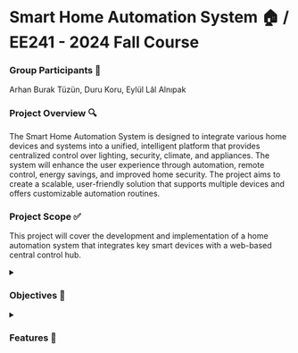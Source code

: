 # Smart Home Automation System 🏠 / EE241 - 2024 Fall Course #

### Group Participants 👥 ###
Arhan Burak Tüzün, Duru Koru, Eylül Lâl Alnıpak

### Project Overview 🔍 ###
The Smart Home Automation System is designed to integrate various home devices and systems into a unified, intelligent platform that provides centralized control over lighting, security, climate, and appliances. The system will enhance the user experience through automation, remote control, energy savings, and improved home security. The project aims to create a scalable, user-friendly solution that supports multiple devices and offers customizable automation routines.

<h3>Project Scope ✅</h3>
  
This project will cover the development and implementation of a home automation system that integrates key smart devices with a web-based central control hub.

<details>

<summary><h3>Objectives 💭</h3></summary>
  
- Comfort 🛌🏻:
> Automate everyday tasks such as lighting, climate control, and appliance management to provide convenience and a better living experience.
- Energy Efficiency 🔋:
> Use smart devices to optimize energy consumption, such as adjusting heating/cooling and turning off unused appliances.
- Security 🛡️:
> Implement real-time monitoring and alert systems to enhance home safety, including smart locks, ~~cameras~~ and motion sensors. (Camera connection suspended until learning if possible with BASYS3 board.)
- Accessibility 📱:
> ~~Provide remote access and control through a web interface.~~ (Suspended until learning if possible with BASYS3 board.)
- Scalability 🔩:
> Ensure the system is modular, allowing future expansion with additional devices and features.
</details>

<details>
<summary><h3>Features 🧮</h3></summary>

___*Codes for the features will be written as the course progresses, more features may be added or removed throughout the semester as we learn what the BASYS3 board is capable of and for better functionality.___
- [ ] Smart Lighting 💡:
> Automated control of lighting for different rooms, with the ability to set schedules and scenes.
- [ ] Smart Thermostat 🌡️:
> Adaptive temperature control for energy efficiency and comfort.
- [ ] Security System 🔒:
> Motion detectors, ~~cameras~~ and door/window sensors with real-time notifications. (Camera connection suspended until learning if possible with BASYS3 board.)
- [ ] Smart Plugs🔌:
> Automated control of various appliances with energy monitoring capabilities.
- [ ] ~~Web Control 🌐~~:
> ~~Web Interface to access and control the smart features.~~ (Suspended until learning if possible with BASYS3 board.)
</details>
